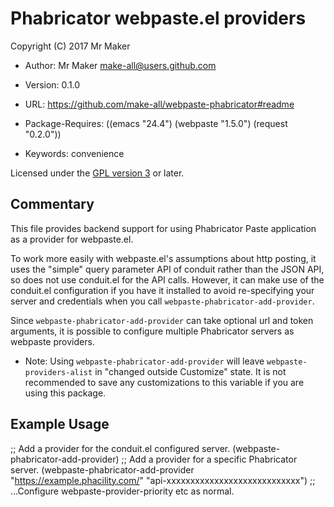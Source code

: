 # Phabricator webpaste.el providers

Copyright (C) 2017  Mr Maker

* Author: Mr Maker <make-all@users.github.com>
* Version: 0.1.0
* URL: https://github.com/make-all/webpaste-phabricator#readme
* Package-Requires: ((emacs "24.4") (webpaste "1.5.0") (request "0.2.0"))

* Keywords: convenience

Licensed under the [GPL version 3](http://www.gnu.org/licenses/) or later.

## Commentary

This file provides backend support for using Phabricator Paste
application as a provider for webpaste.el.

To work more easily with webpaste.el's assumptions about http posting,
it uses the "simple" query parameter API of conduit rather than the
JSON API, so does not use conduit.el for the API calls.  However, it can
make use of the conduit.el configuration if you have it installed to
avoid re-specifying your server and credentials when you call
`webpaste-phabricator-add-provider`.

Since `webpaste-phabricator-add-provider` can take optional url and token
arguments, it is possible to configure multiple Phabricator servers
as webpaste providers.

* Note:
Using `webpaste-phabricator-add-provider` will leave
`webpaste-providers-alist` in "changed outside Customize" state.
It is not recommended to save any customizations to this variable
if you are using this package.

## Example Usage

  ;; Add a provider for the conduit.el configured server.
  (webpaste-phabricator-add-provider)
  ;; Add a provider for a specific Phabricator server.
  (webpaste-phabricator-add-provider "https://example.phacility.com/"
                                     "api-xxxxxxxxxxxxxxxxxxxxxxxxxxxx")
  ;; ...Configure webpaste-provider-priority etc as normal.


